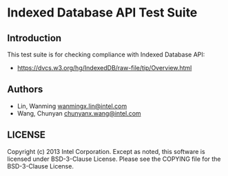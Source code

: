 # Indexed Database API Test Suite

## Introduction

This test suite is for checking compliance with Indexed Database API:
* https://dvcs.w3.org/hg/IndexedDB/raw-file/tip/Overview.html

## Authors

* Lin, Wanming <wanmingx.lin@intel.com>
* Wang, Chunyan <chunyanx.wang@intel.com>

## LICENSE

Copyright (c) 2013 Intel Corporation.
Except as noted, this software is licensed under BSD-3-Clause License.
Please see the COPYING file for the BSD-3-Clause License.
